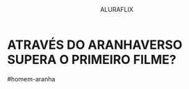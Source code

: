 

<header>ALURAFLIX</header>


<h1>ATRAVÉS DO ARANHAVERSO SUPERA O PRIMEIRO FILME?</h1>
<p>#homem-aranha</p>



